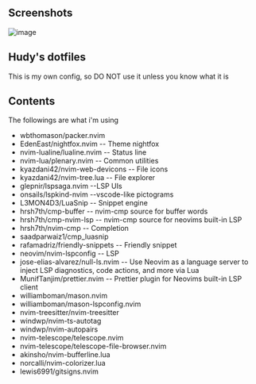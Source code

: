 ## Screenshots
![image](https://user-images.githubusercontent.com/95471659/199878282-fdf6f53a-0eeb-4ff9-b0ef-9465005bc82c.png)

## Hudy's dotfiles
This is my own config, so DO NOT use it unless you know what it is

## Contents

The followings are what i'm using

- wbthomason/packer.nvim
- EdenEast/nightfox.nvim -- Theme nightfox
- nvim-lualine/lualine.nvim -- Status line
- nvim-lua/plenary.nvim -- Common utilities
- kyazdani42/nvim-web-devicons -- File icons 
- kyazdani42/nvim-tree.lua -- File explorer
- glepnir/lspsaga.nvim --LSP UIs
- onsails/lspkind-nvim --vscode-like pictograms
- L3MON4D3/LuaSnip -- Snippet engine
- hrsh7th/cmp-buffer -- nvim-cmp source for buffer words
- hrsh7th/cmp-nvim-lsp -- nvim-cmp source for neovims built-in LSP
- hrsh7th/nvim-cmp -- Completion
- saadparwaiz1/cmp_luasnip
- rafamadriz/friendly-snippets -- Friendly snippet
- neovim/nvim-lspconfig -- LSP
- jose-elias-alvarez/null-ls.nvim -- Use Neovim as a language server to inject LSP diagnostics, code actions, and more via Lua
- MunifTanjim/prettier.nvim -- Prettier plugin for Neovims built-in LSP client
- williamboman/mason.nvim
- williamboman/mason-lspconfig.nvim
- nvim-treesitter/nvim-treesitter
- windwp/nvim-ts-autotag
- windwp/nvim-autopairs
- nvim-telescope/telescope.nvim
- nvim-telescope/telescope-file-browser.nvim
- akinsho/nvim-bufferline.lua
- norcalli/nvim-colorizer.lua
- lewis6991/gitsigns.nvim
